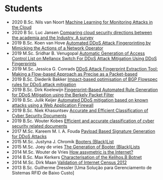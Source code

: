 # Students
- 2020 B.Sc. Nils van Noort [Machine Learning for Monitoring Attacks in the Cloud](http://essay.utwente.nl/82147/1/vanNoort_BA_EEMCS.pdf)
- 2020 B Sc. Luc Jansen [Comparing cloud security directions between the academia and the Industry, A survey](http://essay.utwente.nl/80578/7/Final_paper_by_Luc_Jansen.pdf)
- 2019 B.Sc. Koen van Hove [Automated DDoS Attack Fingerprinting by Mimicking the Actions of a Network Operator](http://essay.utwente.nl/78706/1/van%20hove_BA_EWI.pdf)
- 2019 M.Sc. Sridhar B. Venugopal [Automatic Generation of Access Control List on Mellanox Switch For DDoS Attack Mitigation Using DDoS Fingerprints](http://essay.utwente.nl/80079/1/Sridhar_MA_EEMCS.pdf)
- 2019 M.Sc. Jessica G. Conrads [DDoS Attack Fingerprint Extraction Tool: Making a Flow-based Approach as Precise as a Packet-based](https://essay.utwente.nl/79567/1/Conrads_MA_EEMCS.pdf)
- 2019 B.Sc. Diederik Bakker [Impact-based optimisation of BGP Flowspec rules for DDoS attack mitigation](http://essay.utwente.nl/77598/1/30-TScIT_paper_43%20%284%29.pdf)
- 2019 B.Sc. Dirk Koelewijn [Fingerprint-Based Automated Rule Generation for DDoS Mitigation using the Berkely Packet Filter](http://essay.utwente.nl/77806/1/Koelewijn_BA_EEMCS.pdf)
- 2019 B.Sc. Julik Keijer [Automated DDoS mitigation based on known attacks using a Web Application Firewall](https://essay.utwente.nl/77825/1/keijer_BA_EEMCS.pdf)
- 2019 B.Sc. Niek Khasuntsev [Accurate and Efficient Classification of Cyber Security Documents](http://essay.utwente.nl/79842/1/Khasuntsev_BA_EEMCS.pdf)
- 2019 B.Sc. Wouter Kobes [Efficient and accurate classification of cyber security related documents](http://essay.utwente.nl/77784/1/Kobes_BA_EEMCS.pdf)
- 2017 M.Sc. Kareem M. I. A. Fouda [Payload Based Signature Generation for DDoS Attacks](https://essay.utwente.nl/73420/1/Fouda_MA_EEMCS.pdf)
- 2015 M.Sc. Justyna J. Chromik [Booters (Black)List](https://essay.utwente.nl/66780/7/chromik-MA-tel-public.pdf)
- 2015 M.Sc. Joey de vries [The Generation of Booter (Black)Lists](http://essay.utwente.nl/68421/1/DeVries_MA_EEMCS.pdf)
- 2014 M.Sc. Wouter de Vries [How assymetric is the Internet?](https://essay.utwente.nl/66400/1/de%20Vries_MA_EEMCS.pdf)
- 2014 B.Sc. Max Kerkers [Characterisation of the Kelihos.B Botnet](https://research.utwente.nl/files/5314075/camera_ready_124816.pdf)
- 2014 M.Sc. Dirk Maan [Validation of Internet Census 2012](https://www.utwente.nl/en/eemcs/dacs/assignments/completed/bachelor/reports/2014_B.Sc_Assignment_D.Maan.pdf)
- 2013 B.Sc. Guilherme Dressler [Uma Solução para Gerenciamento de Sistemas RFID de Baixo Custo]
<!--
- Mark wierborsch
- Jarmo van Lente
-->
